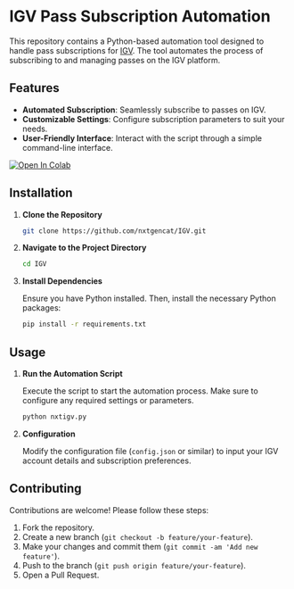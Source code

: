# IGV Pass Subscription Automation

This repository contains a Python-based automation tool designed to handle pass subscriptions for [IGV](https://www.igv.com/). The tool automates the process of subscribing to and managing passes on the IGV platform.

## Features

- **Automated Subscription**: Seamlessly subscribe to passes on IGV.
- **Customizable Settings**: Configure subscription parameters to suit your needs.
- **User-Friendly Interface**: Interact with the script through a simple command-line interface.

[![Open In Colab](https://colab.research.google.com/assets/colab-badge.svg)](https://colab.research.google.com/drive/19l0Fzxx12THg5xF_v9UhbW5MBvVfopBi?usp=sharing)

## Installation

1. **Clone the Repository**

    ```bash
    git clone https://github.com/nxtgencat/IGV.git
    ```

2. **Navigate to the Project Directory**

    ```bash
    cd IGV
    ```

3. **Install Dependencies**

    Ensure you have Python installed. Then, install the necessary Python packages:

    ```bash
    pip install -r requirements.txt
    ```

## Usage

1. **Run the Automation Script**

    Execute the script to start the automation process. Make sure to configure any required settings or parameters.

    ```bash
    python nxtigv.py
    ```

2. **Configuration**

    Modify the configuration file (`config.json` or similar) to input your IGV account details and subscription preferences.

## Contributing

Contributions are welcome! Please follow these steps:

1. Fork the repository.
2. Create a new branch (`git checkout -b feature/your-feature`).
3. Make your changes and commit them (`git commit -am 'Add new feature'`).
4. Push to the branch (`git push origin feature/your-feature`).
5. Open a Pull Request.
